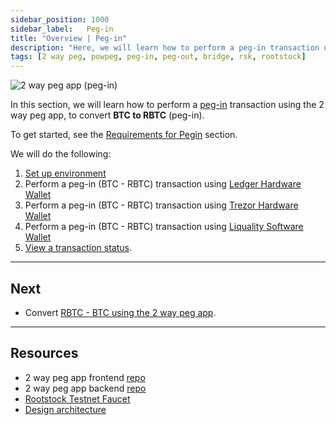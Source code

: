 ```yaml
---
sidebar_position: 1000
sidebar_label:   Peg-in
title: "Overview | Peg-in"
description: "Here, we will learn how to perform a peg-in transaction using the 2 way peg app."
tags: [2 way peg, powpeg, peg-in, peg-out, bridge, rsk, rootstock]
---
```


![2 way peg app (peg-in)](/img/resources/two-way-peg-app/pegin.gif)

In this section, we will learn how to perform a [peg-in](/resources/guides/two-way-peg-app/glossary/) transaction using the 2 way peg app, to convert **BTC to RBTC** (peg-in). 

To get started, see the [Requirements for Pegin](/resources/guides/two-way-peg-app/prerequisites/) section.

We will do the following:

1. [Set up environment](/resources/guides/two-way-peg-app/prerequisites/)
2. Perform a peg-in (BTC - RBTC) transaction using [Ledger Hardware Wallet](/resources/guides/two-way-peg-app/pegin/ledger/)
3. Perform a peg-in (BTC - RBTC) transaction using [Trezor Hardware Wallet](/resources/guides/two-way-peg-app/pegin/ledger/)
4. Perform a peg-in (BTC - RBTC) transaction using [Liquality Software Wallet](/resources/guides/two-way-peg-app/pegin/liquality/)
5. [View a transaction status](/resources/guides/two-way-peg-app/pegin/status/).

----

## Next
* Convert [RBTC - BTC using the 2 way peg app](/resources/guides/two-way-peg-app/pegout/).

----

## Resources
* 2 way peg app frontend [repo](https://github.com/rsksmart/2wp-app)
* 2 way peg app backend [repo](https://github.com/rsksmart/2wp-api)
* [Rootstock Testnet Faucet](https://faucet.rootstock.io/)
* [Design architecture](/resources/guides/two-way-peg-app/advanced-operations/design-architecture/)
